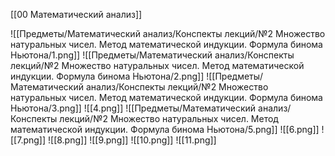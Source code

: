 [[00 Математический анализ]]

![[Предметы/Математический анализ/Конспекты лекций/№2 Множество натуральных чисел. Метод математической индукции. Формула бинома Ньютона/1.png]]
![[Предметы/Математический анализ/Конспекты лекций/№2 Множество натуральных чисел. Метод математической индукции. Формула бинома Ньютона/2.png]]
![[Предметы/Математический анализ/Конспекты лекций/№2 Множество натуральных чисел. Метод математической индукции. Формула бинома Ньютона/3.png]]
![[4.png]]
![[Предметы/Математический анализ/Конспекты лекций/№2 Множество натуральных чисел. Метод математической индукции. Формула бинома Ньютона/5.png]]
![[6.png]]
![[7.png]]
![[8.png]]
![[9.png]]
![[10.png]]
![[11.png]]
